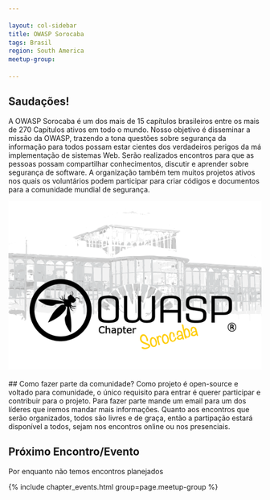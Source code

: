 ```yaml
---

layout: col-sidebar
title: OWASP Sorocaba
tags: Brasil
region: South America
meetup-group:

---
```

## Saudações!
A OWASP Sorocaba é um dos mais de 15 capítulos brasileiros entre os mais de 270 Capítulos ativos em todo o mundo. Nosso objetivo é disseminar a missão da OWASP, trazendo a tona questões sobre segurança da informação para todos possam estar cientes dos verdadeiros perigos da má implementação de sistemas Web.
Serão realizados encontros para que as pessoas possam compartilhar conhecimentos, discutir e aprender sobre segurança de software. A organização também tem muitos projetos ativos nos quais os voluntários podem participar para criar códigos e documentos para a comunidade mundial de segurança.
<br>
<center>
<img src="assets/images/600px.png">
</center>
<br>
## Como fazer parte da comunidade?
Como projeto é open-source e voltado para comunidade, o único requisito para entrar é querer participar e contribuir para o projeto. Para fazer parte mande um email para um dos líderes que iremos mandar mais informações.
Quanto aos encontros que serão organizados, todos são livres e de graça, então a partipação estará disponível a todos, sejam nos encontros online ou nos presenciais.

Próximo Encontro/Evento 
---------------------
Por enquanto não temos encontros planejados

{% include chapter_events.html group=page.meetup-group %}
 
